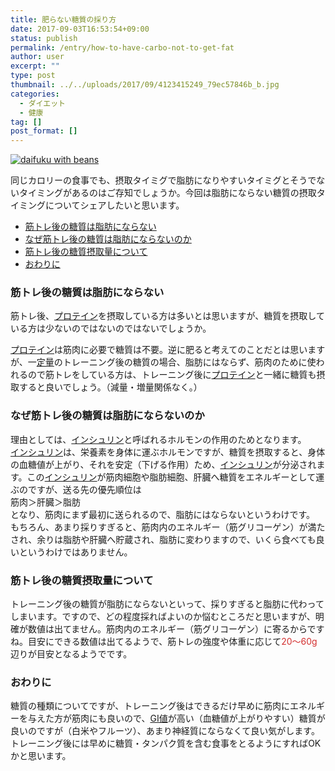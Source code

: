 ```yaml
---
title: 肥らない糖質の採り方
date: 2017-09-03T16:53:54+09:00
status: publish
permalink: /entry/how-to-have-carbo-not-to-get-fat
author: user
excerpt: ""
type: post
thumbnail: ../../uploads/2017/09/4123415249_79ec57846b_b.jpg
categories:
  - ダイエット
  - 健康
tag: []
post_format: []
---
```


<script async="" charset="utf-8" src="https://embedr.flickr.com/assets/client-code.js"></script>

[![daifuku with beans](https://farm3.staticflickr.com/2709/4123415249_79ec57846b_b.jpg)](https://www.flickr.com/photos/mokeneco/4123415249/ "daifuku with beans by Mokeneco, on Flickr")

<script async="" charset="utf-8" src="https://embedr.flickr.com/assets/client-code.js"></script>

同じカロリーの食事でも、摂取タイミグで脂肪になりやすいタイミグとそうでないタイミングがあるのはご存知でしょうか。今回は脂肪にならない糖質の摂取タイミングについてシェアしたいと思います。

- [筋トレ後の糖質は脂肪にならない](#%E7%AD%8B%E3%83%88%E3%83%AC%E5%BE%8C%E3%81%AE%E7%B3%96%E8%B3%AA%E3%81%AF%E8%84%82%E8%82%AA%E3%81%AB%E3%81%AA%E3%82%89%E3%81%AA%E3%81%84)
- [なぜ筋トレ後の糖質は脂肪にならないのか](#%E3%81%AA%E3%81%9C%E7%AD%8B%E3%83%88%E3%83%AC%E5%BE%8C%E3%81%AE%E7%B3%96%E8%B3%AA%E3%81%AF%E8%84%82%E8%82%AA%E3%81%AB%E3%81%AA%E3%82%89%E3%81%AA%E3%81%84%E3%81%AE%E3%81%8B)
- [筋トレ後の糖質摂取量について](#%E7%AD%8B%E3%83%88%E3%83%AC%E5%BE%8C%E3%81%AE%E7%B3%96%E8%B3%AA%E6%91%82%E5%8F%96%E9%87%8F%E3%81%AB%E3%81%A4%E3%81%84%E3%81%A6)
- [おわりに](#%E3%81%8A%E3%82%8F%E3%82%8A%E3%81%AB)

### 筋トレ後の糖質は脂肪にならない

筋トレ後、[プロテイン](http://d.hatena.ne.jp/keyword/%A5%D7%A5%ED%A5%C6%A5%A4%A5%F3)を摂取している方は多いとは思いますが、糖質を摂取している方は少ないのではないのではないでしょうか。

[プロテイン](http://d.hatena.ne.jp/keyword/%A5%D7%A5%ED%A5%C6%A5%A4%A5%F3)は筋肉に必要で糖質は不要。逆に肥ると考えてのことだとは思いますが、一[定量](http://d.hatena.ne.jp/keyword/%C4%EA%CE%CC)のトレーニング後の糖質の場合、脂肪にはならず、筋肉のために使われるので筋トレをしている方は、トレーニング後に[プロテイン](http://d.hatena.ne.jp/keyword/%A5%D7%A5%ED%A5%C6%A5%A4%A5%F3)と一緒に糖質も摂取すると良いでしょう。（減量・増量関係なく。）

### なぜ筋トレ後の糖質は脂肪にならないのか

理由としては、[インシュリン](http://d.hatena.ne.jp/keyword/%A5%A4%A5%F3%A5%B7%A5%E5%A5%EA%A5%F3)と呼ばれるホルモンの作用のためとなります。  
[インシュリン](http://d.hatena.ne.jp/keyword/%A5%A4%A5%F3%A5%B7%A5%E5%A5%EA%A5%F3)は、栄養素を身体に運ぶホルモンですが、糖質を摂取すると、身体の血糖値が上がり、それを安定（下げる作用）ため、[インシュリン](http://d.hatena.ne.jp/keyword/%A5%A4%A5%F3%A5%B7%A5%E5%A5%EA%A5%F3)が分泌されます。この[インシュリン](http://d.hatena.ne.jp/keyword/%A5%A4%A5%F3%A5%B7%A5%E5%A5%EA%A5%F3)が筋肉細胞や脂肪細胞、肝臓へ糖質をエネルギーとして運ぶのですが、送る先の優先順位は  
筋肉＞肝臓＞脂肪  
となり、筋肉にまず最初に送られるので、脂肪にはならないというわけです。  
もちろん、あまり採りすぎると、筋肉内のエネルギー（筋グリコーゲン）が満たされ、余りは脂肪や肝臓へ貯蔵され、脂肪に変わりますので、いくら食べても良いというわけではありません。

### 筋トレ後の糖質摂取量について

トレーニング後の糖質が脂肪にならないといって、採りすぎると脂肪に代わってしまいます。ですので、どの程度採ればよいのか悩むところだと思いますが、明確が数値は出てません。筋肉内のエネルギー（筋グリコーゲン）に寄るからですね。目安にできる数値は出てるようで、筋トレの強度や体重に応じて<span style="color: #d32f2f;">20～60g</span>辺りが目安となるようでです。

### おわりに

糖質の種類についてですが、トレーニング後はできるだけ早めに筋肉にエネルギーを与えた方が筋肉にも良いので、[GI値](http://d.hatena.ne.jp/keyword/GI%C3%CD)が高い（血糖値が上がりやすい）糖質が良いのですが（白米やフルーツ）、あまり神経質にならなくて良い気がします。トレーニング後には早めに糖質・タンパク質を含む食事をとるようにすればOKかと思います。
